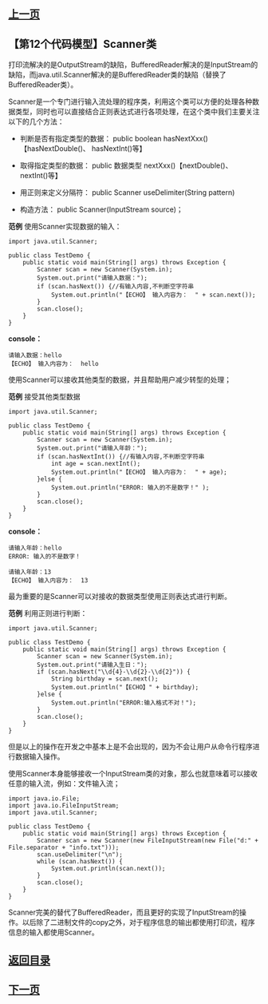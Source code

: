 ## [上一页](course90)
##  【第12个代码模型】Scanner类

打印流解决的是OutputStream的缺陷，BufferedReader解决的是InputStream的缺陷，而java.util.Scanner解决的是BufferedReader类的缺陷（替换了BufferedReader类）。

Scanner是一个专门进行输入流处理的程序类，利用这个类可以方便的处理各种数据类型，同时也可以直接结合正则表达式进行各项处理，在这个类中我们主要关注以下的几个方法：

- 判断是否有指定类型的数据： public boolean hasNextXxx()	【hasNextDouble()、	hasNextInt()等】

- 取得指定类型的数据： public 数据类型 nextXxx()【nextDouble()、	nextInt()等】

- 用正则来定义分隔符： public Scanner useDelimiter(String pattern)

- 构造方法： public Scanner(InputStream source)；

**范例** 使用Scanner实现数据的输入：

	import java.util.Scanner;
	
	public class TestDemo {
		public static void main(String[] args) throws Exception {
			Scanner scan = new Scanner(System.in);
			System.out.print("请输入数据：");
			if (scan.hasNext()) {//有输入内容,不判断空字符串
				System.out.println("【ECHO】 输入内容为：  " + scan.next());
			}
			scan.close();
		}
	}
**console：**

	请输入数据：hello
	【ECHO】 输入内容为：  hello

使用Scanner可以接收其他类型的数据，并且帮助用户减少转型的处理；

**范例** 接受其他类型数据

	import java.util.Scanner;
	
	public class TestDemo {
		public static void main(String[] args) throws Exception {
			Scanner scan = new Scanner(System.in);
			System.out.print("请输入年龄：");
			if (scan.hasNextInt()) {//有输入内容,不判断空字符串
				int age = scan.nextInt();
				System.out.println("【ECHO】 输入内容为：  " + age);
			}else {
				System.out.println("ERROR: 输入的不是数字！" );
			}
			scan.close();
		}
	}
**console：**

	请输入年龄：hello
	ERROR: 输入的不是数字！

	请输入年龄：13
	【ECHO】 输入内容为：  13

最为重要的是Scanner可以对接收的数据类型使用正则表达式进行判断。

**范例** 利用正则进行判断：

	import java.util.Scanner;
	
	public class TestDemo {
		public static void main(String[] args) throws Exception {
			Scanner scan = new Scanner(System.in);
			System.out.print("请输入生日：");
			if (scan.hasNext("\\d{4}-\\d{2}-\\d{2}")) {
				String birthday = scan.next();
				System.out.println("【ECHO】" + birthday);
			}else {
				System.out.println("ERROR:输入格式不对！");
			}
			scan.close();
		}
	}
但是以上的操作在开发之中基本上是不会出现的，因为不会让用户从命令行程序进行数据输入操作。

使用Scanner本身能够接收一个InputStream类的对象，那么也就意味着可以接收任意的输入流，例如：文件输入流；

	import java.io.File;
	import java.io.FileInputStream;
	import java.util.Scanner;
	
	public class TestDemo {
		public static void main(String[] args) throws Exception {
			Scanner scan = new Scanner(new FileInputStream(new File("d:" + File.separator + "info.txt")));
			scan.useDelimiter("\n");
			while (scan.hasNext()) {
				System.out.println(scan.next());
			}
			scan.close();
		}
	}

Scanner完美的替代了BufferedReader，而且更好的实现了InputStream的操作。以后除了二进制文件的copy之外，对于程序信息的输出都使用打印流，程序信息的输入都使用Scanner。



## [返回目录](https://wuchengcheng110120.github.io/aliyunjava3/list)
## [下一页](course92)
